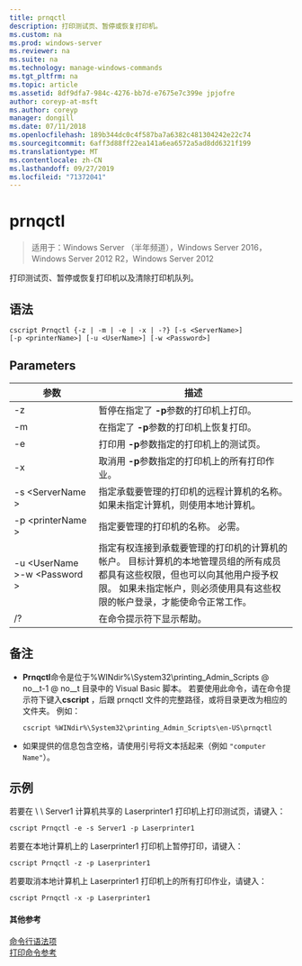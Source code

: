 ```yaml
---
title: prnqctl
description: 打印测试页、暂停或恢复打印机。
ms.custom: na
ms.prod: windows-server
ms.reviewer: na
ms.suite: na
ms.technology: manage-windows-commands
ms.tgt_pltfrm: na
ms.topic: article
ms.assetid: 8df9dfa7-984c-4276-bb7d-e7675e7c399e jpjofre
author: coreyp-at-msft
ms.author: coreyp
manager: dongill
ms.date: 07/11/2018
ms.openlocfilehash: 189b344dc0c4f587ba7a6382c481304242e22c74
ms.sourcegitcommit: 6aff3d88ff22ea141a6ea6572a5ad8dd6321f199
ms.translationtype: MT
ms.contentlocale: zh-CN
ms.lasthandoff: 09/27/2019
ms.locfileid: "71372041"
---
```

# <a name="prnqctl"></a>prnqctl

>适用于：Windows Server （半年频道），Windows Server 2016，Windows Server 2012 R2，Windows Server 2012

打印测试页、暂停或恢复打印机以及清除打印机队列。  

## <a name="syntax"></a>语法  
```  
cscript Prnqctl {-z | -m | -e | -x | -?} [-s <ServerName>]   
[-p <printerName>] [-u <UserName>] [-w <Password>]  
```  
## <a name="parameters"></a>Parameters  

|参数|描述|  
|-------|--------|  
|-z|暂停在指定了 **-p**参数的打印机上打印。|  
|-m|在指定了 **-p**参数的打印机上恢复打印。|  
|-e|打印用 **-p**参数指定的打印机上的测试页。|  
|-x|取消用 **-p**参数指定的打印机上的所有打印作业。|  
|-s \<ServerName >|指定承载要管理的打印机的远程计算机的名称。 如果未指定计算机，则使用本地计算机。|  
|-p \<printerName >|指定要管理的打印机的名称。 必需。|  
|-u \<UserName >-w \<Password >|指定有权连接到承载要管理的打印机的计算机的帐户。 目标计算机的本地管理员组的所有成员都具有这些权限，但也可以向其他用户授予权限。 如果未指定帐户，则必须使用具有这些权限的帐户登录，才能使命令正常工作。|  
|/?|在命令提示符下显示帮助。|  

## <a name="remarks"></a>备注  
- **Prnqctl**命令是位于%WINdir%\System32\printing_Admin_Scripts @ no__t-1 @ no__t 目录中的 Visual Basic 脚本。 若要使用此命令，请在命令提示符下键入**cscript** ，后跟 prnqctl 文件的完整路径，或将目录更改为相应的文件夹。 例如：  
  ```  
  cscript %WINdir%\System32\printing_Admin_Scripts\en-US\prnqctl  
  ```  
- 如果提供的信息包含空格，请使用引号将文本括起来（例如 `"computer Name"`）。  

## <a name="BKMK_examples"></a>示例  
若要在 \\ \ Server1 计算机共享的 Laserprinter1 打印机上打印测试页，请键入：  
```  
cscript Prnqctl -e -s Server1 -p Laserprinter1  
```  
若要在本地计算机上的 Laserprinter1 打印机上暂停打印，请键入：  
```  
cscript Prnqctl -z -p Laserprinter1  
```  
若要取消本地计算机上 Laserprinter1 打印机上的所有打印作业，请键入：  
```  
cscript Prnqctl -x -p Laserprinter1  
```  

#### <a name="additional-references"></a>其他参考  
[命令行语法项](command-line-syntax-key.md)  
[打印命令参考](print-command-reference.md)  
